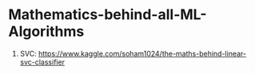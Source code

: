 # Mathematics-behind-all-ML-Algorithms

1. SVC: https://www.kaggle.com/soham1024/the-maths-behind-linear-svc-classifier

